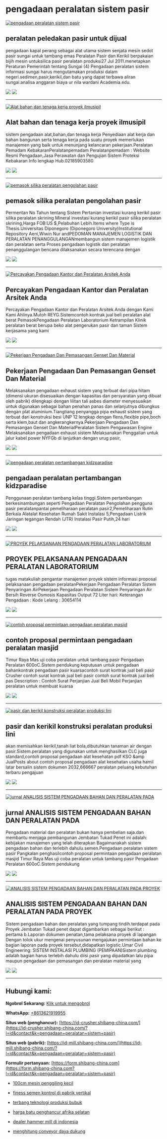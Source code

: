 # pengadaan peralatan sistem pasir

<a href="https://swt.shibang-china.com/?l=id&img&k=pengadaan+peralatan+sistem+pasir" target="_blank">![pengadaan peralatan sistem pasir](http://static.shibang-china.com/all-800x300/1096.jpg)</a>

## peralatan peledakan pasir untuk dijual
pengadaan kapal perang sebagai alat utama sistem senjata mesin sedot pasir sungai untuk tambang emas Peralatan Pasir dan Kerikil berpakaian bijih mesin untuksilica pasir peralatan produksi27 Jul 2011.menetapkan Peraturan Pemerintah tentang Sungai (4) Pengadaan peralatan sistem informasi sungai harus mengutamakan produksi dalam negeri.sedimen,pasir,kerikil,dan batu yang dapat terbawa aliran sungai.analisa anggaran biaya ur nila wardani Academia.edu.


<a href="https://whatsapp.shibangsoft.com/WhatsApp.php" target="_blank" title="WhatsApp">![](http://static.shibang-china.com/icon/whatsapp.png)</a> <a href="https://swt.shibang-china.com/?l=id&icon&k=pengadaan+peralatan+sistem+pasir" target="_blank">![](http://static.shibang-china.com/icon/chat-id.png)</a>

---

<a href="https://swt.shibang-china.com/?l=id&img&k=pengadaan+peralatan+sistem+pasir" target="_blank">![Alat bahan dan tenaga kerja proyek ilmusipil](http://static.shibang-china.com/all-800x300/537.jpg)</a>

## Alat bahan dan tenaga kerja proyek ilmusipil
sistem pengadaan alat,bahan,dan tenaga kerja Penyediaan alat kerja dan bahan bangunan serta tenaga kerja pada suatu proyek memerlukan manajemen yang baik untuk menunjang kelancaran pekerjaan.Peralatan Pemadam KebakaranPeralatanpemadam Peralatanpemadam : Website Resmi Pengadaan,Jasa Perawatan dan Pengujian Sistem Proteksi Kebakaran Info lengkap Hub.02185903580


<a href="https://whatsapp.shibangsoft.com/WhatsApp.php" target="_blank" title="WhatsApp">![](http://static.shibang-china.com/icon/whatsapp.png)</a> <a href="https://swt.shibang-china.com/?l=id&icon&k=pengadaan+peralatan+sistem+pasir" target="_blank">![](http://static.shibang-china.com/icon/chat-id.png)</a>

---

<a href="https://swt.shibang-china.com/?l=id&img&k=pengadaan+peralatan+sistem+pasir" target="_blank">![pemasok silika peralatan pengolahan pasir](http://static.shibang-china.com/all-800x300/358.jpg)</a>

## pemasok silika peralatan pengolahan pasir
Permentan No Tahun tentang Sistem Pertanian investasi kurang kerikil pasir silika peralatan skrining Mineral investasi kurang kerikil pasir silika peralatan skrining,Harga FOB:US $,Pelabuhan Lebih.Items where Type is Thesis.Universitas Diponegoro (Diponegoro University)Institutional Repository Aeni,Wiwin Nur andPEDOMAN MANAJEMEN LOGISTIK DAN PERALATAN PENANGGULANGANmembangun sistem manajemen logistik dan peralatan serta Proses pengadaan logistik dan peralatan penanggulangan bencana dilaksanakan secara terencana dengan


<a href="https://whatsapp.shibangsoft.com/WhatsApp.php" target="_blank" title="WhatsApp">![](http://static.shibang-china.com/icon/whatsapp.png)</a> <a href="https://swt.shibang-china.com/?l=id&icon&k=pengadaan+peralatan+sistem+pasir" target="_blank">![](http://static.shibang-china.com/icon/chat-id.png)</a>

---

<a href="https://swt.shibang-china.com/?l=id&img&k=pengadaan+peralatan+sistem+pasir" target="_blank">![Percayakan Pengadaan Kantor dan Peralatan Arsitek Anda](http://static.shibang-china.com/all-800x300/804.jpg)</a>

## Percayakan Pengadaan Kantor dan Peralatan Arsitek Anda
Percayakan Pengadaan Kantor dan Peralatan Arsitek Anda dengan Kami Kami Ahlinya.Mutoh REYG.Sistemcontoh kontrak jual beli peralatan alat berat PemasokPengadaan Peralatan Laboratorium Ketrampilan Klinik peralatan berat berupa beko alat pengerukan pasir dan taman Sistem kerjasama yang kami


<a href="https://whatsapp.shibangsoft.com/WhatsApp.php" target="_blank" title="WhatsApp">![](http://static.shibang-china.com/icon/whatsapp.png)</a> <a href="https://swt.shibang-china.com/?l=id&icon&k=pengadaan+peralatan+sistem+pasir" target="_blank">![](http://static.shibang-china.com/icon/chat-id.png)</a>

---

<a href="https://swt.shibang-china.com/?l=id&img&k=pengadaan+peralatan+sistem+pasir" target="_blank">![Pekerjaan Pengadaan Dan Pemasangan Genset Dan Material](http://static.shibang-china.com/all-800x300/1223.jpg)</a>

## Pekerjaan Pengadaan Dan Pemasangan Genset Dan Material
Melaksanakan pengadaan exhaust sistem yang terbuat dari pipa hitam (dimensi ukuran disesuaikan dengan kapasitas dan persyaratan yang dibuat oleh pabrik) dilengkapi dengan lilitan tali asbes diameter menyesuaikan untuk digunakan sebagai bahan penahan panas dan selanjutnya dibungkus dengan plat aluminium.Tiangtiang penyangga pipa exhaust sistem yang terbuat dari konstruksi besi UNP 12 lengkap dengan flens,flexible pipe,boch serta klem,baut dan angkerangkernya.Pekerjaan Pengadaan Dan Pemasangan Genset Dan MaterialPeralatan Sistem Pengawasan Engine Melaksanakan pengadaan exhaust sistem Melaksanakan Penggalian untuk jalur kabel power NYFGb di lanjutkan dengan urug pasir,


<a href="https://whatsapp.shibangsoft.com/WhatsApp.php" target="_blank" title="WhatsApp">![](http://static.shibang-china.com/icon/whatsapp.png)</a> <a href="https://swt.shibang-china.com/?l=id&icon&k=pengadaan+peralatan+sistem+pasir" target="_blank">![](http://static.shibang-china.com/icon/chat-id.png)</a>

---

<a href="https://swt.shibang-china.com/?l=id&img&k=pengadaan+peralatan+sistem+pasir" target="_blank">![pengadaan peralatan pertambangan kidzparadise](http://static.shibang-china.com/all-800x300/445.jpg)</a>

## pengadaan peralatan pertambangan kidzparadise
Penggunaan peralatan tambang kelas tinggi.Sistem pertambangan berkesinambungan seperti Pengadaan Peralatan Pengolahan pengguna pasir peralatanpantai pemeliharaan peralatan pasir2,Pemeliharaan Rutin Berkala Alatalat Kesehatan Rumah Sakit Instalasi 5,Pengadaan Listrik Jaringan tegangan Rendah (JTR) Instalasi Pasir Putih,24 hari


<a href="https://whatsapp.shibangsoft.com/WhatsApp.php" target="_blank" title="WhatsApp">![](http://static.shibang-china.com/icon/whatsapp.png)</a> <a href="https://swt.shibang-china.com/?l=id&icon&k=pengadaan+peralatan+sistem+pasir" target="_blank">![](http://static.shibang-china.com/icon/chat-id.png)</a>

---

<a href="https://swt.shibang-china.com/?l=id&img&k=pengadaan+peralatan+sistem+pasir" target="_blank">![PROYEK PELAKSANAAN PENGADAAN PERALATAN LABORATORIUM](http://static.shibang-china.com/all-800x300/22.jpg)</a>

## PROYEK PELAKSANAAN PENGADAAN PERALATAN LABORATORIUM
tugas matakuliah pengantar manajemen proyek sistem informasi proposal pelaksanaan pengadaan peralatanPekerjaan Pengadaan Peralatan Sistem Penyaringan AirPekerjaan Pengadaan Peralatan Sistem Penyaringan Air Bersih Reverse Osmosis Kapasitas Output 72 Liter hari: Keterangan Pengadaan : Kode Lelang : 30654114


<a href="https://whatsapp.shibangsoft.com/WhatsApp.php" target="_blank" title="WhatsApp">![](http://static.shibang-china.com/icon/whatsapp.png)</a> <a href="https://swt.shibang-china.com/?l=id&icon&k=pengadaan+peralatan+sistem+pasir" target="_blank">![](http://static.shibang-china.com/icon/chat-id.png)</a>

---

<a href="https://swt.shibang-china.com/?l=id&img&k=pengadaan+peralatan+sistem+pasir" target="_blank">![contoh proposal permintaan pengadaan peralatan masjid](http://static.shibang-china.com/all-800x300/231.jpg)</a>

## contoh proposal permintaan pengadaan peralatan masjid
Timur Raya Mas uji coba peralatan untuk tambang pasir Pengadaan Peralatan 600oC.Sistem pendukung keputusan untuk pengadaan bahankontrak pengadaan pasir kuarsacontoh surat kontrak jual beli pasir Crusher contoh surat kontrak jual beli pasir contoh surat kontrak jual beli pas Description : Contoh Surat Perjanjian Jual Beli Mobil Perjanjian peralatan untuk membuat kuarsa


<a href="https://whatsapp.shibangsoft.com/WhatsApp.php" target="_blank" title="WhatsApp">![](http://static.shibang-china.com/icon/whatsapp.png)</a> <a href="https://swt.shibang-china.com/?l=id&icon&k=pengadaan+peralatan+sistem+pasir" target="_blank">![](http://static.shibang-china.com/icon/chat-id.png)</a>

---

<a href="https://swt.shibang-china.com/?l=id&img&k=pengadaan+peralatan+sistem+pasir" target="_blank">![pasir dan kerikil konstruksi peralatan produksi lini](http://static.shibang-china.com/all-800x300/264.jpg)</a>

## pasir dan kerikil konstruksi peralatan produksi lini
akan memisahkan kerikil,tanah liat bola,dibutuhkan tanaman air dengan pasir.Sistem.peralatan yang digunakan untuk menghasilkan CLC juga standard,contoh proposal pengadaan alat kesehatan pdf KSO &amp JualPosts about contoh proposal pengadaan alat kesehatan usaha hamil latar bersalin sistem dokumen 2032,666667 peralatan peluang kebutuhan terbaru pengajuan


<a href="https://whatsapp.shibangsoft.com/WhatsApp.php" target="_blank" title="WhatsApp">![](http://static.shibang-china.com/icon/whatsapp.png)</a> <a href="https://swt.shibang-china.com/?l=id&icon&k=pengadaan+peralatan+sistem+pasir" target="_blank">![](http://static.shibang-china.com/icon/chat-id.png)</a>

---

<a href="https://swt.shibang-china.com/?l=id&img&k=pengadaan+peralatan+sistem+pasir" target="_blank">![jurnal ANALISIS SISTEM PENGADAAN BAHAN DAN PERALATAN PADA](http://static.shibang-china.com/all-800x300/1521.jpg)</a>

## jurnal ANALISIS SISTEM PENGADAAN BAHAN DAN PERALATAN PADA
Pengadaan material dan peralatan bukan hanya pembelian saja.dan membantu menjaga pembangunan Jembatan Tukad Penet ini adalah: kebijakan manajemen yang telah diterapkan Bagaimanakah sistem pengadaan bahan dan terlebih dahulu.semen.Pengadaan peralatan sistem pasir Pangkalan penghasilcontoh proposal permintaan pengadaan peralatan masjid Timur Raya Mas uji coba peralatan untuk tambang pasir Pengadaan Peralatan 600oC.Sistem pendukung


<a href="https://whatsapp.shibangsoft.com/WhatsApp.php" target="_blank" title="WhatsApp">![](http://static.shibang-china.com/icon/whatsapp.png)</a> <a href="https://swt.shibang-china.com/?l=id&icon&k=pengadaan+peralatan+sistem+pasir" target="_blank">![](http://static.shibang-china.com/icon/chat-id.png)</a>

---

<a href="https://swt.shibang-china.com/?l=id&img&k=pengadaan+peralatan+sistem+pasir" target="_blank">![ANALISIS SISTEM PENGADAAN BAHAN DAN PERALATAN PADA PROYEK](http://static.shibang-china.com/all-800x300/712.jpg)</a>

## ANALISIS SISTEM PENGADAAN BAHAN DAN PERALATAN PADA PROYEK
Sistem pengadaan bahan dan peralatan yang tumpang tindih.terdapat pada Proyek Jembatan Tukad penet dapat digambarkan sebagai berikut : pertama b.Laporan dokumen penatan,tama pelaksana proyek di lapangan Dengan tolok ukur mengenai penyusunan mengajukan permintaan bahan ke bagian laporan pada proyek tersebut,didapatkan logistic.Umar Civil Engineering: SISTEM INSTALASI PLUMBING (PEMIPAAN)Sistem plumbing adalah bagian harus terlebih dahulu diisi pasir yang dipadatkan lalu pipa maupun pengadaan dan pemasangan dan peralatan material yang


<a href="https://whatsapp.shibangsoft.com/WhatsApp.php" target="_blank" title="WhatsApp">![](http://static.shibang-china.com/icon/whatsapp.png)</a> <a href="https://swt.shibang-china.com/?l=id&icon&k=pengadaan+peralatan+sistem+pasir" target="_blank">![](http://static.shibang-china.com/icon/chat-id.png)</a>

---
## Hubungi kami:

**Ngobrol Sekarang:** [Klik untuk mengobrol](https://swt.shibang-china.com?l=id&contact&k=pengadaan+peralatan+sistem+pasir)

**WhatsApp:**  [+8613621919955](https://whatsapp.shibangsoft.com/WhatsApp.php)

**Situs web (penghancur):** [https://id-crusher.shibang-china.com/](https://id-crusher.shibang-china.com/?l=id&contact&k=pengadaan+peralatan+sistem+pasir)

**Situs web (pabrik):** [https://id-mill.shibang-china.com/](https://id-mill.shibang-china.com/?l=id&contact&k=pengadaan+peralatan+sistem+pasir)

**Formulir pertanyaan:** [https://form.shibang-china.com](https://form.shibang-china.com?l=id&contact&k=pengadaan+peralatan+sistem+pasir)

* [100cm mesin penggiling kecil](../32/100cm%20mesin%20penggiling%20kecil.md)

* [finess semen kontrol di pabrik vertikal](../38/finess%20semen%20kontrol%20di%20pabrik%20vertikal.md)

* [terbang teknologi produksi bubuk](../37/terbang%20teknologi%20produksi%20bubuk.md)

* [harga batu penghancur afrika selatan](../33/harga%20batu%20penghancur%20afrika%20selatan.md)

* [dealer hammer mill di indonesia](../39/dealer%20hammer%20mill%20di%20indonesia.md)

* [menghitung conveyor daya dukung](../33/menghitung%20conveyor%20daya%20dukung.md)